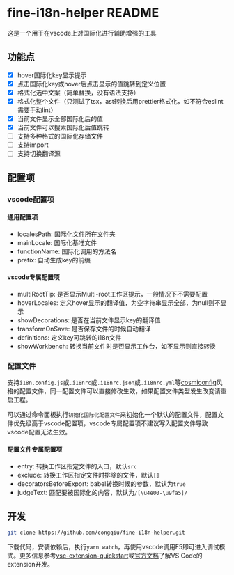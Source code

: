 # fine-i18n-helper README

这是一个用于在vscode上对国际化进行辅助增强的工具

## 功能点

- [x] hover国际化key显示提示
- [x] 点击国际化key或hover后点击显示的值跳转到定义位置
- [x] 格式化选中文案（简单替换，没有语法支持）
- [x] 格式化整个文件（只测试了tsx，ast转换后用prettier格式化，如不符合eslint需要手动lint）
- [x] 当前文件显示全部国际化后的值
- [x] 当前文件可以搜索国际化后值跳转
- [ ] 支持多种格式的国际化存储文件
- [ ] 支持import
- [ ] 支持切换翻译源

## 配置项

### vscode配置项

#### 通用配置项

- localesPath: 国际化文件所在文件夹
- mainLocale: 国际化基准文件
- functionName: 国际化调用的方法名
- prefix: 自动生成key的前缀

#### vscode专属配置项

- multiRootTip: 是否显示Multi-root工作区提示，一般情况下不需要配置
- hoverLocales: 定义hover显示的翻译值，为空字符串显示全部，为null则不显示
- showDecorations: 是否在当前文件显示key的翻译值
- transformOnSave: 是否保存文件的时候自动翻译
- definitions: 定义key可跳转的i18n文件
- showWorkbench: 转换当前文件时是否显示工作台，如不显示则直接转换

### 配置文件

支持`i18n.config.js`或`.i18nrc`或`.i18nrc.json`或`.i18nrc.yml`等[cosmiconfig](https://github.com/davidtheclark/cosmiconfig)风格的配置文件，同一配置文件可以直接修改生效，如果配置文件类型发生改变请重启工程。

可以通过命令面板执行`初始化国际化配置文件`来初始化一个默认的配置文件，配置文件优先级高于vscode配置项，vscode专属配置项不建议写入配置文件导致vscode配置无法生效。

#### 配置文件专属配置项

- entry: 转换工作区指定文件的入口，默认`src`
- exclude: 转换工作区指定文件时排除的文件，默认`[]`
- decoratorsBeforeExport: babel转换时候的参数，默认为`true`
- judgeText: 匹配要被国际化的内容，默认为`/[\u4e00-\u9fa5]/`

## 开发

```sh
git clone https://github.com/congqiu/fine-i18n-helper.git
```

下载代码，安装依赖后，执行`yarn watch`，再使用vscode调用F5即可进入调试模式。更多信息参考[vsc-extension-quickstart](vsc-extension-quickstart.md)或[官方文档](https://code.visualstudio.com/api)了解VS Code的extension开发。
